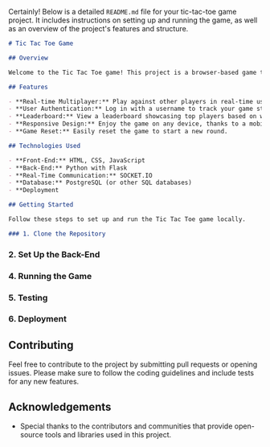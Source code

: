 Certainly! Below is a detailed `README.md` file for your tic-tac-toe game project. It includes instructions on setting up and running the game, as well as an overview of the project's features and structure.

```markdown
# Tic Tac Toe Game

## Overview

Welcome to the Tic Tac Toe game! This project is a browser-based game that allows users to play tic-tac-toe against either a computer or other players in real-time. The game features user authentication, a leaderboard, and a responsive design to ensure a great experience on both desktop and mobile devices.

## Features

- **Real-time Multiplayer:** Play against other players in real-time using SOCKET.IO.
- **User Authentication:** Log in with a username to track your game statistics.
- **Leaderboard:** View a leaderboard showcasing top players based on wins.
- **Responsive Design:** Enjoy the game on any device, thanks to a mobile-friendly interface.
- **Game Reset:** Easily reset the game to start a new round.

## Technologies Used

- **Front-End:** HTML, CSS, JavaScript
- **Back-End:** Python with Flask
- **Real-Time Communication:** SOCKET.IO
- **Database:** PostgreSQL (or other SQL databases)
- **Deployment

## Getting Started

Follow these steps to set up and run the Tic Tac Toe game locally.

### 1. Clone the Repository

```

### 2. Set Up the Back-End


### 4. Running the Game

### 5. Testing



### 6. Deployment



## Contributing

Feel free to contribute to the project by submitting pull requests or opening issues. Please make sure to follow the coding guidelines and include tests for any new features.


## Acknowledgements

- Special thanks to the contributors and communities that provide open-source tools and libraries used in this project.
```
